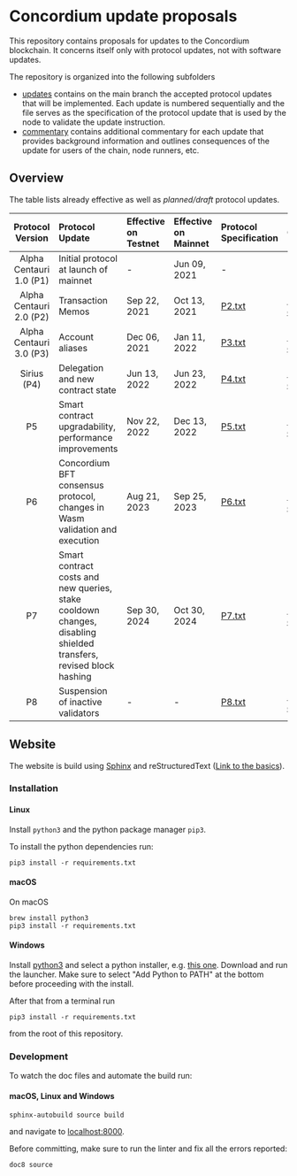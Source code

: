 # Concordium update proposals

This repository contains proposals for updates to the Concordium blockchain.
It concerns itself only with protocol updates, not with software updates.

The repository is organized into the following subfolders
- [updates](./updates) contains on the main branch the accepted protocol
  updates that will be implemented. Each update is numbered sequentially and the
  file serves as the specification of the protocol update that is used by the
  node to validate the update instruction.
- [commentary](./commentary) contains additional commentary for each update that
  provides background information and outlines consequences of the update for
  users of the chain, node runners, etc.
## Overview

The table lists already effective as well as *planned/draft* protocol updates.

| Protocol Version | Protocol Update | Effective on Testnet | Effective on Mainnet | Protocol Specification | Commentary | Specification Hash | Transaction Hash (Mainnet) | Block Hash (Mainnet) |
| :---: | :--- | :--- | :--- | :--- | :--- | :--- | :--- | :--- |
| Alpha Centauri 1.0 (P1) | Initial protocol at launch of mainnet | - | Jun 09, 2021 | - | - | - | - | - |
| Alpha Centauri 2.0 (P2) | Transaction Memos | Sep 22, 2021 | Oct 13, 2021 | [P2.txt](../main/updates/P2.txt) | [P2-commentary.txt](../main/commentary/P2-commentary.txt) | `9b1f206bbe230fef248c9312805460b4f1b05c1ef3964946981a8d4abb58b923` | `bfa62d327aeffb82978b4bad9e23d9776dddccd5fad100bc26d470c0ed5c322c` | `81bec0077c29616799e4ad9ccde28b5de76c218045eea036a173a2441725fdb3` |
| Alpha Centauri 3.0 (P3) | Account aliases | Dec 06, 2021 | Jan 11, 2022 | [P3.txt](../main/updates/P3.txt) | [P3-commentary.txt](../main/commentary/P3-commentary.txt) | `ec9f7733e872ed0b8f1f386d12c5c725379fc609ce246ffdce28cfb9163ea350` | `7d26c03a30d3156102d50e1c1429786191a002f0d124f82d6447ed3dab9da0d8` | `da7ad0050ac7352183b5731ec81d9b39a064248ba9c4acb8d12daa678040db43` |
| Sirius (P4) | Delegation and new contract state | Jun 13, 2022 | Jun 23, 2022 | [P4.txt](../main/updates/P4.txt) | [P4-commentary.txt](../main/commentary/P4-commentary.txt) | `20c6f246713e573fb5bfdf1e59c0a6f1a37cded34ff68fda4a60aa2ed9b151aa` | `4c135293c661cc57890aab1889e8263db70e3a857983e6aa7ffa5ea6806b9338` | `476093e74014d9c735de0173a653f094f15ee1a4d2693f24bddd184672723d98` |
| P5 | Smart contract upgradability, performance improvements | Nov 22, 2022 | Dec 13, 2022 | [P5.txt](../main/updates/P5.txt) | [P5-commentary.txt](../main/commentary/P5-commentary.txt) | `af5684e70c1438e442066d017e4410af6da2b53bfa651a07d81efa2aa668db20` | `6ca196c7fa2f3e0e64b7fa9b6c7299c5196ff38122768b799fab612db31b2114` | `5443ee296c0a87af8631998e5e7edd80ac4edec5c64255bdf8415af6e4bd0f43` |
| P6 | Concordium BFT consensus protocol, changes in Wasm validation and execution | Aug 21, 2023 | Sep 25, 2023 | [P6.txt](../main/updates/P6.txt) | [P6-commentary.txt](../main/commentary/P6-commentary.txt) | `ede9cf0b2185e9e8657f5c3fd8b6f30cef2f1ef4d9692aa4f6ef6a9fb4a762cd` | `358633697957ac1c3f91adc40f75d1ff951a11bc89826567a4118ce0371c17bf` | `5406c159c36841803d7eecba4aa5c21c6a72693a854ea88851218cfe8b31465c` |
| P7 | Smart contract costs and new queries, stake cooldown changes, disabling shielded transfers, revised block hashing | Sep 30, 2024 | Oct 30, 2024 | [P7.txt](../main/updates/P7.txt) | [P7-commentary.txt](../main/commentary/P7-commentary.txt) | `e68ea0b16bbadfa5e5da768ed9afe0880bd572e29337fe6fb584f293ed7699d6` | 8a3495a1b24d30f239ed9ab52ed6ba26f26f52039d7b740c968882732f3d0baa | 11bb339c85b02d16c07984deeadb1c338871a49dd1527e129561b8c5b2fb1fb3 |
| P8 | Suspension of inactive validators | - | - | [P8.txt](../main/updates/P8.txt) | [P8-commentary.txt](../main/commentary/P8-commentary.txt) | `f12e20b6936a6b1b736e95715e1654b92adb4226ef7601b4183895bee563f9da` | - | - |

## Website

The website is build using [Sphinx](https://www.sphinx-doc.org/en/master/index.html) and reStructuredText ([Link to the basics](https://www.sphinx-doc.org/en/master/usage/restructuredtext/basics.html)).

### Installation

#### Linux

Install `python3` and the python package manager `pip3`.

To install the python dependencies run:
```
pip3 install -r requirements.txt
```

#### macOS

On macOS
```
brew install python3
pip3 install -r requirements.txt
```

#### Windows

Install [python3](https://www.python.org/downloads/windows/)
and select a python installer, e.g. [this one](https://www.python.org/ftp/python/3.9.1/python-3.9.1-amd64.exe).
Download and run the launcher. Make sure to select "Add Python to PATH" at the bottom before proceeding with the install.

After that from a terminal run
```
pip3 install -r requirements.txt
```
from the root of this repository.
### Development

To watch the doc files and automate the build run:

#### macOS, Linux and Windows
```
sphinx-autobuild source build
```
and navigate to [localhost:8000](http://localhost:8000).


Before committing, make sure to run the linter and fix all the errors reported:
```
doc8 source
```
